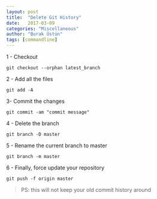 ```yaml
---
layout: post
title:  "Delete Git History"
date:   2017-03-09
categories: "Miscellaneous"
author: "Burak Üstün"
tags: [commandline]
---
```



1 - Checkout

```git checkout --orphan latest_branch```

2 - Add all the files

```git add -A```

3- Commit the changes

```git commit -am "commit message"```

4 - Delete the branch

```git branch -D master```

5 - Rename the current branch to master

```git branch -m master```

6 - Finally, force update your repository

```git push -f origin master```

>PS: this will not keep your old commit history around